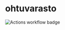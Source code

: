 # ohtuvarasto

![Actions workflow badge](https://github.com/sebastian-lehto/ohtuvarasto/workflows/CI/badge.svg)

